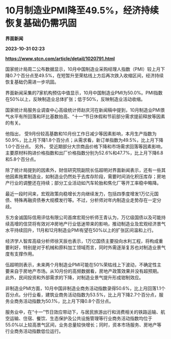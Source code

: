 # 10月制造业PMI降至49.5%，经济持续恢复基础仍需巩固
**界面新闻**

**2023-10-31 02:23**

**https://www.stcn.com/article/detail/1020791.html**

国家统计局周二公布数据显示，10月中国制造业采购经理人指数（PMI）较上月下降0.7个百分点至49.5%，在短暂升至荣枯线上方后再次跌入收缩区间，经济持续恢复基础仍需进一步巩固。  

界面新闻采集的7家机构预估中值显示，10月中国制造业PMI为50.0%。PMI指数在50%以上，反映制造业总体扩张；低于50%，反映制造业活动收缩。

国家统计局服务业调查中心高级统计师赵庆河在新闻稿中提到，10月制造业PMI景气水平有所回落和环比基数抬高、“十一”节日休假和节前部分需求提前释放等因素的有关。

他指出， 受9月份较高基数和10月份工作日减少等因素影响，本月生产指数为50.9%，比上月下降1.8个百分点；从需求看，新订单指数为49.5%，比上月下降1.0个百分点。 另外， 受近期部分大宗商品价格下降和市场需求回落等因素影响，主要原材料购进价格指数和出厂价格指数分别为52.6%和47.7%，比上月下降6.8和5.8个百分点。

除了统计局提到的因素外，财信研究院副院长伍超明对界面新闻表示，还有一些其他因素拖累制造业，如制造业仍然处于去库存阶段，需要时间消化积压库存；房地产行业的调整还在持续；部分工业活动如汽车轮胎和焦化厂等开工率稳中略降。

最近一段时间来，宏观政策向稳增长方向继续发力，包括四季度增发1万亿元国债、特殊再融资债券大规模发行等。不过，分析师对年内制造业走势存在一定分歧。

东方金诚国际信用评估有限公司首席宏观分析师王青认为，万亿级国债以及可能持续高增的信贷将有效对冲房地产行业低迷带来的影响，推动制造业及宏观经济景气水平持续回升，11月和12月制造业PMI有望在50%以上的扩张区间温和上行。

经济学人智库高级分析师徐天辰也表示，1万亿国债主要投向水利工程，将构成重要利好，特别是对于机械和原料加工领域而言，同时外需逐渐复苏也对制造业景气度有支撑作用。

伍超明则表示，未来两个月制造业PMI可能在50%荣枯线上下波动，不确定性主要来自于房地产市场。从10月份的高频数据看，房地产政策效果并没有超预期。此外，民间投资和外部需求的下降，对制造业景气提升形成钳制效应。

非制造业PMI方面，10月中国非制造业商务活动指数录得50.6%，比上月回落1.1个百分点。分行业看，建筑业商务活动指数为53.5%，比上月下降2.7个百分点，服务业商务活动指数为50.1%，比上月下降0.8个百分点。

服务业中，在“十一”节日效应带动下，与居民旅游出行和消费相关的铁路运输、航空运输、住宿、餐饮、生态保护及公共设施管理等行业商务活动指数均位于55.0%以上较高景气区间，业务总量较快增长；同时，资本市场服务、房地产等行业商务活动指数低位运行。